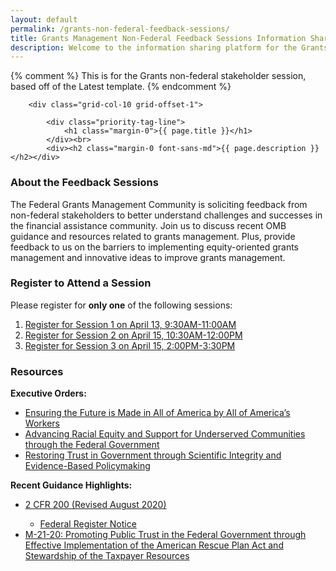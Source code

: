 ```yaml
---
layout: default
permalink: /grants-non-federal-feedback-sessions/
title: Grants Management Non-Federal Feedback Sessions Information Sharing Platform
description: Welcome to the information sharing platform for the Grants Management Non-Federal Stakeholder Feedback Sessions. On this page, you’ll find information, registration links, and resources on the Non-Federal Feedback Sessions. 
---
```


{% comment %}
This is for the Grants non-federal stakeholder session, based off of the Latest template.
{% endcomment %}


<section class="usa-graphic_list usa-prose usa-hero tablet:grid-container about clearfix margin-bottom-3">
    <div class="grid-row grid-gap ">

        <div class="grid-col-10 grid-offset-1">
        
            <div class="priority-tag-line">
                <h1 class="margin-0">{{ page.title }}</h1>
            </div><br>
            <div><h2 class="margin-0 font-sans-md">{{ page.description }}</h2></div>
  
  </div>
  </div>
</section>

<div class="usa-layout-docs__main">
    <div class="grid-container font-sans-sm padding-0">
        <div class="grid-row grid-gap">
            <div class="usa-layout-docs__main desktop:grid-col-12 font-sans-sm">
            <h3>About the Feedback Sessions</h3>
            <p>The Federal Grants Management Community is soliciting feedback from non-federal stakeholders to better understand challenges and successes in the financial assistance community. Join us to discuss recent OMB guidance and resources related to grants management. Plus, provide feedback to us on the barriers to implementing equity-oriented grants management and innovative ideas to improve grants management.</p>
                <h3>Register to Attend a Session</h3>
                <p>Please register for <b>only one</b> of the following sessions: </p>
                <ol>
                    <li><a href="https://www.eventbrite.com/e/non-federal-grants-performance-management-playbook-feedback-session-1-registration-148781165471">Register for Session 1 on April 13, 9:30AM-11:00AM</a> </li>
                    <li><a href="https://www.eventbrite.com/e/non-federal-grants-performance-management-playbook-feedback-session-2-registration-148927856227">Register for Session 2 on April 15, 10:30AM-12:00PM</a></li>
                    <li><a href="https://www.eventbrite.com/e/non-federal-grants-performance-management-playbook-feedback-session-3-registration-148927990629">Register for Session 3 on April 15, 2:00PM-3:30PM</a> </li>
                </ol>
                <h3>Resources </h3>
                 <p><b>Executive Orders:</b> </p>
                <ul>
                    <li><a href="https://www.whitehouse.gov/briefing-room/presidential-actions/2021/01/25/executive-order-on-ensuring-the-future-is-made-in-all-of-america-by-all-of-americas-workers/">Ensuring the Future is Made in All of America by All of America’s Workers</a> </li>
                    <li><a href="https://www.whitehouse.gov/briefing-room/presidential-actions/2021/01/20/executive-order-advancing-racial-equity-and-support-for-underserved-communities-through-the-federal-government/">Advancing Racial Equity and Support for Underserved Communities through the Federal Government</a> </li>
                    <li><a href="https://www.whitehouse.gov/briefing-room/presidential-actions/2021/01/27/memorandum-on-restoring-trust-in-government-through-scientific-integrity-and-evidence-based-policymaking/">Restoring Trust in Government through Scientific Integrity and Evidence-Based Policymaking</a></li>
                </ul>
                   <p><b>Recent Guidance Highlights: </b> </p>
                <ul>
                    <li><a href="https://trumpadministration.archives.performance.gov/CAP/20200812-2-CFR-Revision-Redline_Final.pdf">2 CFR 200 (Revised August 2020)</a> </li>
                        <ul>
                            <li><a href="https://www.federalregister.gov/documents/2020/08/13/2020-17468/guidance-for-grants-and-agreements">Federal Register Notice</a></li>
                        </ul>
                    <li><a href="https://www.whitehouse.gov/wp-content/uploads/2021/03/M_21_20.pdf?utm_medium=email&SubscriberID=110708937&utm_source=GAQC21&Site=AICPA&LinkID=11549155&utm_campaign=GAQC_AlertMar21&cid=email:GAQC21:GAQC_AlertMar21:https%3A%2F%2Fwww.whitehouse.gov%2Fwp-content%2Fuploads%2F2021%2F03%2FM_21_20.pdf:AICPA&SendID=352824&utm_content=GAQC_Alert424">M-21-20: Promoting Public Trust in the Federal Government through Effective Implementation of the American Rescue Plan Act and Stewardship of the Taxpayer Resources</a> </li>
                </ul>
           
         
   </div>
 </div>


